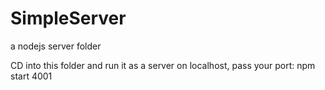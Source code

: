 # SimpleServer
a nodejs server folder

CD into this folder and run it as a server on localhost, pass your port:
npm start 4001
